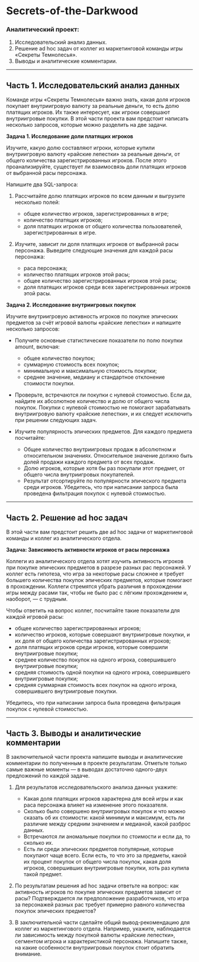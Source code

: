 # Secrets-of-the-Darkwood
### Аналитический проект: 
1. Исследовательский анализ данных.
2. Решение ad hoc задач от коллег из маркетинговой команды игры «Секреты Темнолесья».
3. Выводы и аналитические комментарии.

---
## Часть 1. Исследовательский анализ данных

Команде игры «Секреты Темнолесья» важно знать, какая доля игроков покупает внутриигровую валюту за реальные деньги, то есть долю платящих игроков. Их также интересует, как игроки совершают внутриигровые покупки. В этой части проекта вам предстоит написать несколько запросов, которые можно разделить на две задачи.

**Задача 1. Исследование доли платящих игроков**

Изучите, какую долю составляют игроки, которые купили внутриигровую валюту «райские лепестки» за реальные деньги, от общего количества зарегистрированных игроков. После этого проанализируйте, существует ли взаимосвязь доли платящих игроков от выбранной расы персонажа.

Напишите два SQL-запроса:

1. Рассчитайте долю платящих игроков по всем данным и выгрузите несколько полей:

    - общее количество игроков, зарегистрированных в игре;
    - количество платящих игроков;
    - доля платящих игроков от общего количества пользователей, зарегистрированных в игре.

3. Изучите, зависит ли доля платящих игроков от выбранной расы персонажа. Выведите следующие значения для каждой расы персонажа:

    - раса персонажа;
    - количество платящих игроков этой расы;
    - общее количество зарегистрированных игроков этой расы;
    - доля платящих игроков среди всех зарегистрированных игроков этой расы.

**Задача 2. Исследование внутриигровых покупок**

Изучите внутриигровую активность игроков по покупке эпических предметов за счёт игровой валюты «райские лепестки» и напишите несколько запросов:

- Получите основные статистические показатели по полю покупки amount, включая:
  - общее количество покупок;
  - суммарную стоимость всех покупок;
  - минимальную и максимальную стоимость покупки;
  - среднее значение, медиану и стандартное отклонение стоимости покупки.

- Проверьте, встречаются ли покупки с нулевой стоимостью. Если да, найдите их абсолютное количество и долю от общего числа покупок. Покупки с нулевой стоимостью не помогают зарабатывать внутриигровую валюту «райские лепестки», и их следует исключить при решении следующих задач.

- Изучите популярность эпических предметов. Для каждого предмета посчитайте:
  - Общее количество внутриигровых продаж в абсолютном и относительном значениях. Относительное значение должно быть долей продажи каждого предмета от всех продаж.
  - Долю игроков, которые хотя бы раз покупали этот предмет, от общего числа внутриигровых покупателей.
  - Результат отсортируйте по популярности эпического предмета среди игроков. Убедитесь, что при написании запроса была проведена фильтрация покупок с нулевой стоимостью.

---

## Часть 2. Решение ad hoc задач

В этой части вам предстоит решить две ad hoc задачи от маркетинговой команды и коллег из аналитического отдела.

**Задача: Зависимость активности игроков от расы персонажа**

Коллеги из аналитического отдела хотят изучить активность игроков при покупке эпических предметов в разрезе разных рас персонажей. У коллег есть гипотеза, что игра за некоторые расы сложнее и требует большего количества покупок эпических предметов, которые помогают в прохождении. Коллеги стремятся убрать различия в прохождении игры между расами так, чтобы не было рас с лёгким прохождением и, наоборот, — с трудным. 

Чтобы ответить на вопрос коллег, посчитайте такие показатели для каждой игровой расы:
  - общее количество зарегистрированных игроков;
  - количество игроков, которые совершают внутриигровые покупки, и их доля от общего количества зарегистрированных игроков;
  - доля платящих игроков среди игроков, которые совершили внутриигровые покупки;
  - среднее количество покупок на одного игрока, совершившего внутриигровые покупки;
  - средняя стоимость одной покупки на одного игрока, совершившего внутриигровые покупки;
  - средняя суммарная стоимость всех покупок на одного игрока, совершившего внутриигровые покупки.

Убедитесь, что при написании запроса была проведена фильтрация покупок с нулевой стоимостью.

---

## Часть 3. Выводы и аналитические комментарии

В заключительной части проекта напишите выводы и аналитические комментарии по полученным в проекте результатам. Отметьте только самые важные моменты — в выводах достаточно одного-двух предложений по каждой задаче.

1. Для результатов исследовательского анализа данных укажите:

    - Какая доля платящих игроков характерна для всей игры и как раса персонажа влияет на изменение этого показателя.  
    - Сколько было совершено внутриигровых покупок и что можно сказать об их стоимости: какой минимум и максимум, есть ли различие между средним значением и медианой, какой разброс данных.  
    - Встречаются ли аномальные покупки по стоимости и если да, то сколько их.  
    - Есть ли среди эпических предметов популярные, которые покупают чаще всего. Если есть, то что это за предметы, какой их процент покупок от общего числа покупок, какая доля игроков, совершивших внутриигровые покупки, хоть раз купила такой предмет.

3. По результатам решения ad hoc задачи ответьте на вопрос: как активность игроков по покупке эпических предметов зависит от расы? Подтверждается ли предположение разработчиков, что игра за персонажей разных рас требует примерно равного количества покупок эпических предметов?

4. В заключительной части сделайте общий вывод-рекомендацию для коллег из маркетингового отдела. Например, укажите, наблюдается ли зависимость между покупкой валюты «райские лепестки», сегментом игрока и характеристикой персонажа. Напишите также, на какие особенности внутриигровых покупок стоит обратить внимание.
